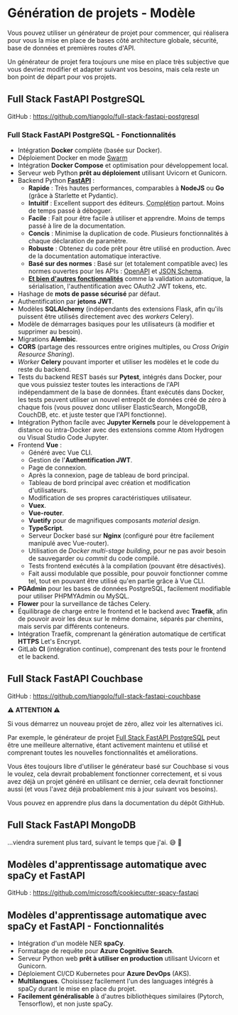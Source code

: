# Génération de projets - Modèle

Vous pouvez utiliser un générateur de projet pour commencer, qui réalisera pour vous la mise en place de bases côté architecture globale, sécurité, base de données et premières routes d'API.

Un générateur de projet fera toujours une mise en place très subjective que vous devriez modifier et adapter suivant vos besoins, mais cela reste un bon point de départ pour vos projets.

## Full Stack FastAPI PostgreSQL

GitHub : <a href="https://github.com/tiangolo/full-stack-fastapi-postgresql" class="external-link" target="_blank">https://github.com/tiangolo/full-stack-fastapi-postgresql</a>

### Full Stack FastAPI PostgreSQL - Fonctionnalités

* Intégration **Docker** complète (basée sur Docker).
* Déploiement Docker en mode <a href="https://docs.docker.com/engine/swarm/" class="external-link" target="_blank">Swarm</a>
* Intégration **Docker Compose** et optimisation pour développement local.
* Serveur web Python **prêt au déploiement** utilisant Uvicorn et Gunicorn.
* Backend Python <a href="https://github.com/tiangolo/fastapi" class="external-link" target="_blank">**FastAPI**</a> :
    * **Rapide** : Très hautes performances, comparables à **NodeJS** ou **Go** (grâce à Starlette et Pydantic).
    * **Intuitif** : Excellent support des éditeurs. <abbr title="aussi appelée auto-complétion, autocomplétion, IntelliSense...">Complétion</abbr> partout. Moins de temps passé à déboguer.
    * **Facile** : Fait pour être facile à utiliser et apprendre. Moins de temps passé à lire de la documentation.
    * **Concis** : Minimise la duplication de code. Plusieurs fonctionnalités à chaque déclaration de paramètre.
    * **Robuste** : Obtenez du code prêt pour être utilisé en production. Avec de la documentation automatique interactive.
    * **Basé sur des normes** : Basé sur (et totalement compatible avec) les normes ouvertes pour les APIs : <a href="https://github.com/OAI/OpenAPI-Specification" class="external-link" target="_blank">OpenAPI</a> et <a href="https://json-schema.org/" class="external-link" target="_blank">JSON Schema</a>.
    * <a href="https://fastapi.tiangolo.com/features/" class="external-link" target="_blank">**Et bien d'autres fonctionnalités**</a> comme la validation automatique, la sérialisation, l'authentification avec OAuth2 JWT tokens, etc.
* Hashage de **mots de passe sécurisé** par défaut.
* Authentification par **jetons JWT**.
* Modèles **SQLAlchemy** (indépendants des extensions Flask, afin qu'ils puissent être utilisés directement avec des *workers* Celery).
* Modèle de démarrages basiques pour les utilisateurs (à modifier et supprimer au besoin).
* Migrations **Alembic**.
* **CORS** (partage des ressources entre origines multiples, ou *Cross Origin Resource Sharing*).
* *Worker* **Celery** pouvant importer et utiliser les modèles et le code du reste du backend.
* Tests du backend REST basés sur **Pytest**, intégrés dans Docker, pour que vous puissiez tester toutes les interactions de l'API indépendamment de la base de données. Étant exécutés dans Docker, les tests peuvent utiliser un nouvel entrepôt de données créé de zéro à chaque fois (vous pouvez donc utiliser ElasticSearch, MongoDB, CouchDB, etc. et juste tester que l'API fonctionne).
* Intégration Python facile avec **Jupyter Kernels** pour le développement à distance ou intra-Docker avec des extensions comme Atom Hydrogen ou Visual Studio Code Jupyter.
* Frontend **Vue** :
    * Généré avec Vue CLI.
    * Gestion de l'**Authentification JWT**.
    * Page de connexion.
    * Après la connexion, page de tableau de bord principal.
    * Tableau de bord principal avec création et modification d'utilisateurs.
    * Modification de ses propres caractéristiques utilisateur.
    * **Vuex**.
    * **Vue-router**.
    * **Vuetify** pour de magnifiques composants *material design*.
    * **TypeScript**.
    * Serveur Docker basé sur **Nginx** (configuré pour être facilement manipulé avec Vue-router).
    * Utilisation de *Docker multi-stage building*, pour ne pas avoir besoin de sauvegarder ou *commit* du code compilé.
    * Tests frontend exécutés à la compilation (pouvant être désactivés).
    * Fait aussi modulable que possible, pour pouvoir fonctionner comme tel, tout en pouvant être utilisé qu'en partie grâce à Vue CLI.
* **PGAdmin** pour les bases de données PostgreSQL, facilement modifiable pour utiliser PHPMYAdmin ou MySQL.
* **Flower** pour la surveillance de tâches Celery.
* Équilibrage de charge entre le frontend et le backend avec **Traefik**, afin de pouvoir avoir les deux sur le même domaine, séparés par chemins, mais servis par différents conteneurs.
* Intégration Traefik, comprenant la génération automatique de certificat **HTTPS** Let's Encrypt.
* GitLab **CI** (intégration continue), comprenant des tests pour le frontend et le backend.

## Full Stack FastAPI Couchbase

GitHub : <a href="https://github.com/tiangolo/full-stack-fastapi-couchbase" class="external-link" target="_blank">https://github.com/tiangolo/full-stack-fastapi-couchbase</a>

⚠️ **ATTENTION** ⚠️

Si vous démarrez un nouveau projet de zéro, allez voir les alternatives ici.

Par exemple, le générateur de projet <a href="https://github.com/tiangolo/full-stack-fastapi-postgresql" class="external-link" target="_blank">Full Stack FastAPI PostgreSQL</a>  peut être une meilleure alternative, étant activement maintenu et utilisé et comprenant toutes les nouvelles fonctionnalités et améliorations.

Vous êtes toujours libre d'utiliser le générateur basé sur Couchbase si vous le voulez, cela devrait probablement fonctionner correctement, et si vous avez déjà un projet généré en utilisant ce dernier, cela devrait fonctionner aussi (et vous l'avez déjà probablement mis à jour suivant vos besoins).

Vous pouvez en apprendre plus dans la documentation du dépôt GithHub.

## Full Stack FastAPI MongoDB

...viendra surement plus tard, suivant le temps que j'ai.  😅 🎉

## Modèles d'apprentissage automatique avec spaCy et FastAPI

GitHub : <a href="https://github.com/microsoft/cookiecutter-spacy-fastapi" class="external-link" target="_blank">https://github.com/microsoft/cookiecutter-spacy-fastapi</a>

## Modèles d'apprentissage automatique avec spaCy et FastAPI - Fonctionnalités

* Intégration d'un modèle NER **spaCy**.
* Formatage de requête pour **Azure Cognitive Search**.
* Serveur Python web **prêt à utiliser en production** utilisant Uvicorn et Gunicorn.
* Déploiement CI/CD Kubernetes pour **Azure DevOps** (AKS).
* **Multilangues**. Choisissez facilement l'un des languages intégrés à spaCy durant le mise en place du projet.
* **Facilement généralisable** à d'autres bibliothèques similaires (Pytorch, Tensorflow), et non juste spaCy.
